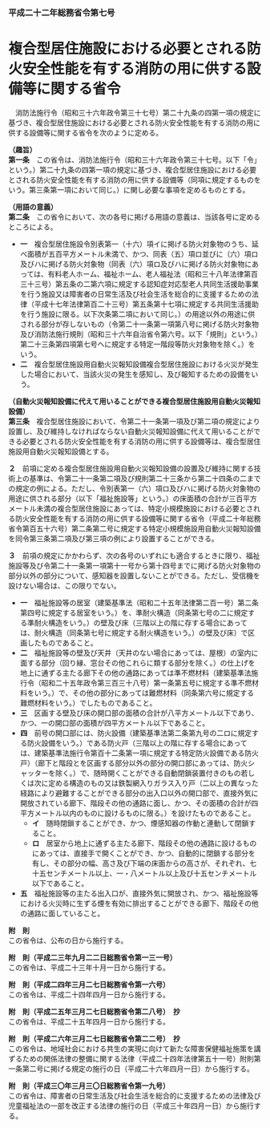 ### 平成二十二年総務省令第七号  
# 複合型居住施設における必要とされる防火安全性能を有する消防の用に供する設備等に関する省令  
　消防法施行令（昭和三十六年政令第三十七号）第二十九条の四第一項の規定に基づき、複合型居住施設における必要とされる防火安全性能を有する消防の用に供する設備等に関する省令を次のように定める。  
  
**（趣旨）**  
**第一条**　この省令は、消防法施行令（昭和三十六年政令第三十七号。以下「令」という。）第二十九条の四第一項の規定に基づき、複合型居住施設における必要とされる防火安全性能を有する消防の用に供する設備等（同項に規定するものをいう。第三条第一項において同じ。）に関し必要な事項を定めるものとする。  
  
**（用語の意義）**  
**第二条**　この省令において、次の各号に掲げる用語の意義は、当該各号に定めるところによる。  
* **一**　複合型居住施設令別表第一（十六）項イに掲げる防火対象物のうち、延べ面積が五百平方メートル未満で、かつ、同表（五）項ロ並びに（六）項ロ及びハに掲げる防火対象物（同表（六）項ロ及びハに掲げる防火対象物にあっては、有料老人ホーム、福祉ホーム、老人福祉法（昭和三十八年法律第百三十三号）第五条の二第六項に規定する認知症対応型老人共同生活援助事業を行う施設又は障害者の日常生活及び社会生活を総合的に支援するための法律（平成十七年法律第百二十三号）第五条第十七項に規定する共同生活援助を行う施設に限る。以下次条第二項において同じ。）の用途以外の用途に供される部分が存しないもの（令第二十一条第一項第八号に掲げる防火対象物及び消防法施行規則（昭和三十六年自治省令第六号。以下「規則」という。）第二十三条第四項第七号ヘに規定する特定一階段等防火対象物を除く。）をいう。  
* **二**　複合型居住施設用自動火災報知設備複合型居住施設における火災が発生した場合において、当該火災の発生を感知し、及び報知するための設備をいう。  
  
**（自動火災報知設備に代えて用いることができる複合型居住施設用自動火災報知設備）**  
**第三条**　複合型居住施設において、令第二十一条第一項及び第二項の規定により設置し、及び維持しなければならない自動火災報知設備に代えて用いることができる必要とされる防火安全性能を有する消防の用に供する設備等は、複合型居住施設用自動火災報知設備とする。  
  
**２**　前項に定める複合型居住施設用自動火災報知設備の設置及び維持に関する技術上の基準は、令第二十一条第二項及び規則第二十三条から第二十四条の二までの規定の例による。ただし、令別表第一（六）項ロ及びハに掲げる防火対象物の用途に供される部分（以下「福祉施設等」という。）の床面積の合計が三百平方メートル未満の複合型居住施設にあっては、特定小規模施設における必要とされる防火安全性能を有する消防の用に供する設備等に関する省令（平成二十年総務省令第百五十六号）第二条第二号に規定する特定小規模施設用自動火災報知設備を同令第三条第二項及び第三項の例により設置することができる。  
  
**３**　前項の規定にかかわらず、次の各号のいずれにも適合するときに限り、福祉施設等及び令第二十一条第一項第十一号から第十四号までに掲げる防火対象物の部分以外の部分について、感知器を設置しないことができる。ただし、受信機を設けない場合は、この限りでない。  
* **一**　福祉施設等の居室（建築基準法（昭和二十五年法律第二百一号）第二条第四号に規定する居室をいう。）を、準耐火構造（同条第七号の二に規定する準耐火構造をいう。）の壁及び床（三階以上の階に存する場合にあっては、耐火構造（同条第七号に規定する耐火構造をいう。）の壁及び床）で区画したものであること。  
* **二**　福祉施設等の壁及び天井（天井のない場合にあっては、屋根）の室内に面する部分（回り縁、窓台その他これらに類する部分を除く。）の仕上げを地上に通ずる主たる廊下その他の通路にあっては準不燃材料（建築基準法施行令（昭和二十五年政令第三百三十八号）第一条第五号に規定する準不燃材料をいう。）で、その他の部分にあっては難燃材料（同条第六号に規定する難燃材料をいう。）でしたものであること。  
* **三**　区画する壁及び床の開口部の面積の合計が八平方メートル以下であり、かつ、一の開口部の面積が四平方メートル以下であること。  
* **四**　前号の開口部には、防火設備（建築基準法第二条第九号の二ロに規定する防火設備をいう。）である防火戸（三階以上の階に存する場合にあっては、建築基準法施行令第百十二条第一項に規定する特定防火設備である防火戸）（廊下と階段とを区画する部分以外の部分の開口部にあっては、防火シャッターを除く。）で、随時開くことができる自動閉鎖装置付きのもの若しくは次に定める構造のもの又は鉄製網入りガラス入り戸（二以上の異なった経路により避難することができる部分の出入口以外の開口部で、直接外気に開放されている廊下、階段その他の通路に面し、かつ、その面積の合計が四平方メートル以内のものに設けるものに限る。）を設けたものであること。  
	* **イ**　随時閉鎖することができ、かつ、煙感知器の作動と連動して閉鎖すること。  
	* **ロ**　居室から地上に通ずる主たる廊下、階段その他の通路に設けるものにあっては、直接手で開くことができ、かつ、自動的に閉鎖する部分を有し、その部分の幅、高さ及び下端の床面からの高さが、それぞれ、七十五センチメートル以上、一・八メートル以上及び十五センチメートル以下であること。  
* **五**　福祉施設等の主たる出入口が、直接外気に開放され、かつ、福祉施設等における火災時に生ずる煙を有効に排出することができる廊下、階段その他の通路に面していること。  
  
**附　則**  
この省令は、公布の日から施行する。  
  
**附　則（平成二三年九月二二日総務省令第一三一号）**  
この省令は、平成二十三年十月一日から施行する。  
  
**附　則（平成二四年三月二七日総務省令第一六号）**  
この省令は、平成二十四年四月一日から施行する。  
  
**附　則（平成二五年三月二七日総務省令第二八号）　抄**  
この省令は、平成二十五年四月一日から施行する。  
  
**附　則（平成二六年三月二七日総務省令第二二号）　抄**  
この省令は、地域社会における共生の実現に向けて新たな障害保健福祉施策を講ずるための関係法律の整備に関する法律（平成二十四年法律第五十一号）附則第一条第二号に掲げる規定の施行の日（平成二十六年四月一日）から施行する。  
  
**附　則（平成三〇年三月三〇日総務省令第一九号）**  
この省令は、障害者の日常生活及び社会生活を総合的に支援するための法律及び児童福祉法の一部を改正する法律の施行の日（平成三十年四月一日）から施行する。  
  
